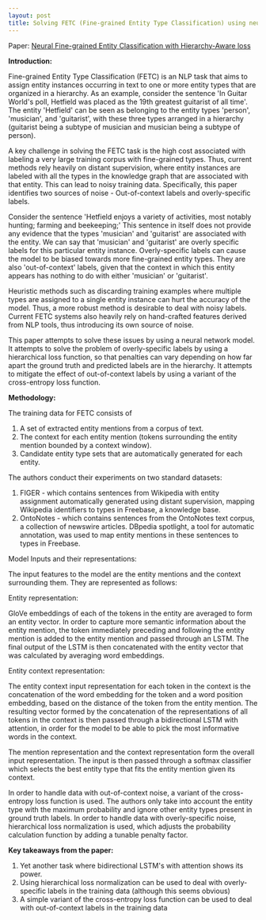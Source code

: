 ```yaml
---
layout: post
title: Solving FETC (Fine-grained Entity Type Classification) using neural networks
---
```


Paper: [Neural Fine-grained Entity Classification with Hierarchy-Aware loss](http://aclweb.org/anthology/N18-1002)

**Introduction:**

Fine-grained Entity Type Classification (FETC) is an NLP task that aims to assign entity instances occurring in text to one or more entity types that are organized in a hierarchy.
As an example, consider the sentence 'In Guitar World's poll, Hetfield was placed as the 19th greatest guitarist of all time'.
The entity 'Hetfield' can be seen as belonging to the entity types 'person', 'musician', and 'guitarist', with these three types arranged in a hierarchy (guitarist being a subtype of musician and musician being a subtype of person).

A key challenge in solving the FETC task is the high cost associated with labeling a very large training corpus with fine-grained types. Thus, current methods rely heavily on distant supervision, where entity instances are labeled with all the types in the knowledge graph that are associated with that entity. This can lead to noisy training data. Specifically, this paper identifies two sources of noise - Out-of-context labels and overly-specific labels.

Consider the sentence 'Hetfield enjoys a variety of activities, most notably hunting; farming and beekeeping;'
This sentence in itself does not provide any evidence that the types 'musician' and 'guitarist' are associated with the entity. We can say that 'musician' and 'guitarist' are overly specific labels for this particular entity instance. Overly-specific labels can cause the model to be biased towards more fine-grained entity types. They are also 'out-of-context' labels, given that the context in which this entity appears has nothing to do with either 'musician' or 'guitarist'.

Heuristic methods such as discarding training examples where multiple types are assigned to a single entity instance can hurt the accuracy of the model. Thus, a more robust method is desirable to deal with noisy labels. Current FETC systems also heavily rely on hand-crafted features derived from NLP tools, thus introducing its own source of noise. 

This paper attempts to solve these issues by using a neural network model. It attempts to solve the problem of overly-specific labels by using a hierarchical loss function,
so that penalties can vary depending on how far apart the ground truth and predicted labels are in the hierarchy.
It attempts to mitigate the effect of out-of-context labels by using a variant of the cross-entropy loss function.

**Methodology:**

The training data for FETC consists of 
1. A set of extracted entity mentions from a corpus of text.
2. The context for each entity mention (tokens surrounding the entity mention bounded by a context window).
3. Candidate entity type sets that are automatically generated for each entity.

The authors conduct their experiments on two standard datasets:

1. FIGER - which contains sentences from Wikipedia with entity assignment automatically generated using distant supervision, mapping Wikipedia identifiers to types in Freebase, 
a knowledge base.
2. OntoNotes - which contains sentences from the OntoNotes text corpus, a collection of newswire articles. DBpedia spotlight, a tool for automatic annotation, was used to map entity mentions in these sentences to types in Freebase.

Model Inputs and their representations:

The input features to the model are the entity mentions and the context surrounding them. 
They are represented as follows:

Entity representation: 

GloVe embeddings of each of the tokens in the entity are averaged to form an entity vector. In order to capture more semantic information about the entity mention,
the token immediately preceding and following the entity mention is added to the entity mention and passed through an LSTM. The final output of the LSTM is then concatenated with the entity vector that was calculated by averaging word embeddings. 

Entity context representation:

The entity context input representation for each token in the context is the concatenation of the word embedding for the token and a word position embedding, based on the distance of the token from the entity mention. The resulting vector formed by the concatenation of the representations of all tokens in the context is then passed through a bidirectional LSTM with attention, in order for the model to be able to pick the most informative words in the context.

The mention representation and the context representation form the overall input representation. The input is then passed through a softmax classifier which selects the best entity type that fits the entity mention given its context.

In order to handle data with out-of-context noise, a variant of the cross-entropy loss function is used. The authors only take into account the entity type with the maximum probability and ignore other entity types present in ground truth labels.
In order to handle data with overly-specific noise, hierarchical loss normalization is used, which adjusts the probability calculation function by adding a tunable penalty factor.

**Key takeaways from the paper:**
1. Yet another task where bidirectional LSTM's with attention shows its power.
2. Using hierarchical loss normalization can be used to deal with overly-specific labels in the training data (although this seems obvious)
3. A simple variant of the cross-entropy loss function can be used to deal with out-of-context labels in the training data
